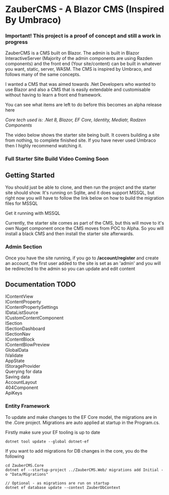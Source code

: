 # ZauberCMS - A Blazor CMS (Inspired By Umbraco)

### Important! This project is a proof of concept and still a work in progress

ZauberCMS is a CMS built on Blazor. The admin is built in Blazor InteractiveServer (Majority of the admin components are using Razden components) and 
the front end (Your site/content) can be built in whatever you want, static, server, WASM. The CMS is inspired by Umbraco, and follows many of the 
same concepts.

I wanted a CMS that was aimed towards .Net Developers who wanted to use Blazor and also a CMS that is easily extendable and customisable without 
having to learn a front end framework.

You can see what items are left to do before this becomes an alpha release here

_Core tech used is: .Net 8, Blazor, EF Core, Identity, Mediatr, Radzen Components_

The video below shows the starter site being built. It covers building a site from nothing, to complete finished site. If you have never used Umbraco 
then I highly recommend watching it.

### Full Starter Site Build Video Coming Soon

## Getting Started

You should just be able to clone, and then run the project and the starter site should show. It's running on Sqlite, and it does support MSSQL, 
but right now you will have to follow the link below on how to build the migration files for MSSQL

Get it running with MSSQL

Currently, the starter site comes as part of the CMS, but this will move to it's own Nuget component once the CMS moves from POC to Alpha. So you will 
install a black CMS and then install the starter site afterwards.

### Admin Section

Once you have the site running, if you go to **/account/register** and create an account, the first user added to the site is set as an 'admin' 
and you will be redirected to the admin so you can update and edit content 

## Documentation TODO

IContentView  
IContentProperty    
IContentPropertySettings  
IDataListSource  
ICustomContentComponent  
ISection  
ISectionDashboard  
ISectionNav  
IContentBlock  
IContentBlowPreview  
GlobalData  
IValidate  
AppState  
IStorageProvider  
Querying for data  
Saving data  
AccountLayout  
404Component  
ApiKeys

### Entity Framework

To update and make changes to the EF Core model, the migrations are in the .Core project. Migrations are auto applied at startup in the Program.cs.

Firstly make sure your EF tooling is up to date

```
dotnet tool update --global dotnet-ef
```

If you want to add migrations for DB changes in the core, you do the following

```
cd ZauberCMS.Core
dotnet ef --startup-project ../ZauberCMS.Web/ migrations add Initial -o "Data/Migrations"

// Optional - as migrations are run on startup  
dotnet ef database update --context ZauberDbContext
```
